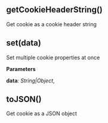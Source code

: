 getCookieHeaderString()
-----------------------
Get cookie as a cookie header string


set(data)
---------
Set multiple cookie properties at once


**Parameters**

**data**:  *String|Object*,  


toJSON()
--------
Get cookie as a JSON object


